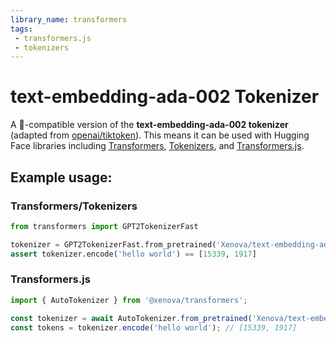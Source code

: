 ```yaml
---
library_name: transformers
tags:
 - transformers.js
 - tokenizers
---
```


# text-embedding-ada-002 Tokenizer

A 🤗-compatible version of the **text-embedding-ada-002 tokenizer** (adapted from [openai/tiktoken](https://github.com/openai/tiktoken)). This means it can be used with Hugging Face libraries including [Transformers](https://github.com/huggingface/transformers), [Tokenizers](https://github.com/huggingface/tokenizers), and [Transformers.js](https://github.com/xenova/transformers.js).

## Example usage:

### Transformers/Tokenizers
```py
from transformers import GPT2TokenizerFast

tokenizer = GPT2TokenizerFast.from_pretrained('Xenova/text-embedding-ada-002')
assert tokenizer.encode('hello world') == [15339, 1917]
```

### Transformers.js
```js
import { AutoTokenizer } from '@xenova/transformers';

const tokenizer = await AutoTokenizer.from_pretrained('Xenova/text-embedding-ada-002');
const tokens = tokenizer.encode('hello world'); // [15339, 1917]
```
